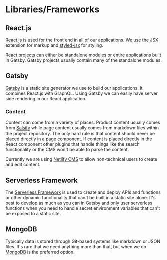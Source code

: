 # Libraries/Frameworks

## React.js

[React.js](https://reactjs.org/) is used for the front end in all of our applications. We use the [JSX](https://reactjs.org/docs/introducing-jsx.html) extension for markup and [styled-jsx](https://github.com/zeit/styled-jsx) for styling.

React projects can either be standalone modules or entire applications built in Gatsby. Gatsby projects usually contain many of the standalone modules.

## Gatsby

[Gatsby](https://www.gatsbyjs.org/) is a static site generator we use to build our applications. It combines React.js with GraphQL. Using Gatsby we can easily have server side rendering in our React application.

### Content

Content can come from a variety of places. Product content usually comes from [Salsify](https://www.salsify.com/) while page content usually comes from markdown files within the project repository. The only hard rule is that content should never be placed directly in a page component. If content is placed directly in the React component other plugins that handle things like the search functionality or the CMS won't be able to parse the content.

Currently we are using [Netlify CMS](https://www.netlifycms.org/) to allow non-technical users to create and edit content.

## Serverless Framework

The [Serverless Framework](https://serverless.com/framework/) is used to create and deploy APIs and functions or other dynamic functionality that can't be built in a static site alone. It's best to develop as much as you can in Gatsby and only user serverless functions when you need to handle secret environment variables that can't be exposed to a static site.

## MongoDB

Typically data is stored through Git-based systems like markdown or JSON files. It's rare that we need anything more than that, but when we do [MongoDB](https://www.mongodb.com/) is the preferred option.